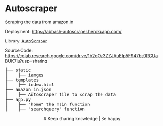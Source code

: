 # Autoscraper
Scraping the data from amazon.in

Deployment: https://abhash-autoscraper.herokuapp.com/

Library: <a href="https://pypi.org/project/autoscraper/">AutoScraper</a>

Source Code: https://colab.research.google.com/drive/1b2oOz3ZZJAuE1p5F947bs0RCUaBUK7ju?usp=sharing
<pre>
├── static
│    ├── iamges
├── templates
│    ├── index.html
├── amazon_in.json
│    ├── Autoscraper file to scrap the data
├── app.py
│    ├── "home" the main function
│    ├── "searchquery" function
</pre>
<center># Keep sharing knowledge | Be happy</center>



